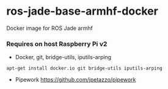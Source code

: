 # ros-jade-base-armhf-docker
Docker image for ROS Jade armhf

### Requires on host Raspberry Pi v2
* Docker, git, bridge-utils, iputils-arping

`apt-get install docker.io git bridge-utils iputils-arping`
* Pipework https://github.com/jpetazzo/pipework
